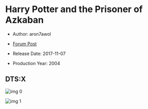 # Harry Potter and the Prisoner of Azkaban

* Author: aron7awol

* [Forum Post](https://www.avsforum.com/threads/bass-eq-for-filtered-movies.2995212/post-56871910)

* Release Date: 2017-11-07
* Production Year: 2004

## DTS:X

![img 0](https://i.imgur.com/hZS7MKN.jpg)

![img 1](https://i.imgur.com/DoqBOl7.png)

